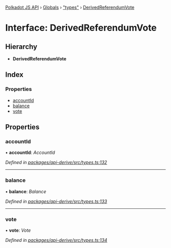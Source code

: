 [Polkadot JS API](../README.md) › [Globals](../globals.md) › ["types"](../modules/_types_.md) › [DerivedReferendumVote](_types_.derivedreferendumvote.md)

# Interface: DerivedReferendumVote

## Hierarchy

* **DerivedReferendumVote**

## Index

### Properties

* [accountId](_types_.derivedreferendumvote.md#accountid)
* [balance](_types_.derivedreferendumvote.md#balance)
* [vote](_types_.derivedreferendumvote.md#vote)

## Properties

###  accountId

• **accountId**: *AccountId*

*Defined in [packages/api-derive/src/types.ts:132](https://github.com/polkadot-js/api/blob/64ff226535/packages/api-derive/src/types.ts#L132)*

___

###  balance

• **balance**: *Balance*

*Defined in [packages/api-derive/src/types.ts:133](https://github.com/polkadot-js/api/blob/64ff226535/packages/api-derive/src/types.ts#L133)*

___

###  vote

• **vote**: *Vote*

*Defined in [packages/api-derive/src/types.ts:134](https://github.com/polkadot-js/api/blob/64ff226535/packages/api-derive/src/types.ts#L134)*
